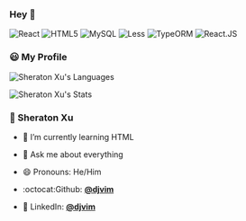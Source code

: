 ### Hey 👋 

![React](https://img.shields.io/badge/-React-45b8d8?style=flat-square&logo=React&logoColor=default)
![HTML5](https://img.shields.io/badge/-HTML5-E34F26?style=flat-square&logo=HTML5&logoColor=white)
![MySQL](https://img.shields.io/badge/-MySQL-4479A1?style=flat-square&logo=MySQL&logoColor=white)
![Less](https://img.shields.io/badge/-Less-090909?style=flat-square&logo=Less&logoColor=default)
![TypeORM](https://img.shields.io/badge/-TypeORM-f1f3f5?style=flat-square&logo=databricks&logoColor=orange)
![React.JS](https://img.shields.io/badge/-React.js-35495c?&style=flat-square&logo=React&logoColor=default)



### 😃 My Profile

![Sheraton Xu's Languages](https://github-readme-stats.vercel.app/api/top-langs/?username=djvim&langs_count=6&layout=compact&theme=flag-india&hide_border=true)

![Sheraton Xu's Stats](https://github-readme-stats.vercel.app/api/?username=djvim&layout=compact&theme=flag-india&hide_border=true)

### 👤 Sheraton Xu

- 🌱 I’m currently learning HTML

- 💬 Ask me about everything
- 😄 Pronouns: He/Him
- :octocat:Github: [**@djvim**](https://github.com/djvim)
- :two_men_holding_hands: LinkedIn: [**@djvim**](https://linkedin.com/in/djvim)

